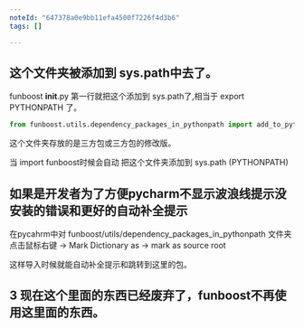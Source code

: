 ```yaml
---
noteId: "647378a0e9bb11efa4500f7226f4d3b6"
tags: []

---
```


## 这个文件夹被添加到 sys.path中去了。

funboost __init__.py 第一行就把这个添加到 sys.path了,相当于 export PYTHONPATH 了。
```python
from funboost.utils.dependency_packages_in_pythonpath import add_to_pythonpath # 这是把 dependency_packages_in_pythonpath 添加到 PYTHONPATH了。
```

这个文件夹存放的是三方包或三方包的修改版。

当 import funboost时候会自动 把这个文件夹添加到 sys.path (PYTHONPATH)


## 如果是开发者为了方便pycharm不显示波浪线提示没安装的错误和更好的自动补全提示

在pycahrm中对 funboost/utils/dependency_packages_in_pythonpath 文件夹点击鼠标右键 -> Mark Dictionary as -> mark as source root

这样导入时候就能自动补全提示和跳转到这里的包。





## 3  现在这个里面的东西已经废弃了，funboost不再使用这里面的东西。


